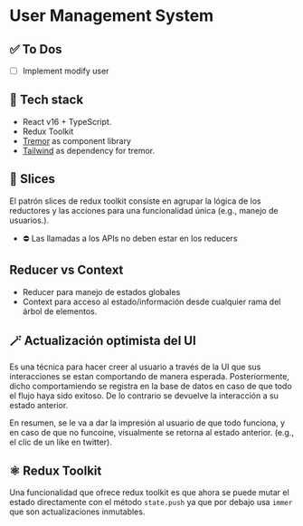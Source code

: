 User Management System
=====================

✅ To Dos
-------------

- [ ] Implement modify user

🧰 Tech stack
-------------

- React v16 + TypeScript.
- Redux Toolkit
- [Tremor](https://www.tremor.so/) as component library
- [Tailwind](https://tailwindcss.com/) as dependency for tremor.

🍕 Slices
---------

El patrón slices de redux toolkit consiste en agrupar la lógica de los reductores y las acciones para una funcionalidad única (e.g., manejo de usuarios.).

- ⛔️ Las llamadas a los APIs no deben estar en los reducers

Reducer vs Context
------------------

- Reducer para manejo de estados globales
- Context para acceso al estado/información desde cualquier rama del árbol de elementos.

🪄 Actualización optimista del UI
---------------------------------

Es una técnica para hacer creer al usuario a través de la UI que sus interacciones se estan comportando de manera esperada. Posteriormente, dicho comportamiendo se registra en la base de datos en caso de que todo el flujo haya sido exitoso. De lo contrario se devuelve la interacción a su estado anterior.

En resumen, se le va a dar la impresión al usuario de que todo funciona, y en caso de que no funcoine, visualmente se retorna al estado anterior. (e.g., el clic de un like en twitter).

⚛️ Redux Toolkit
----------------

Una funcionalidad que ofrece redux toolkit es que ahora se puede mutar el estado directamente con el método `state.push` ya que por debajo usa `immer` que son actualizaciones inmutables.
